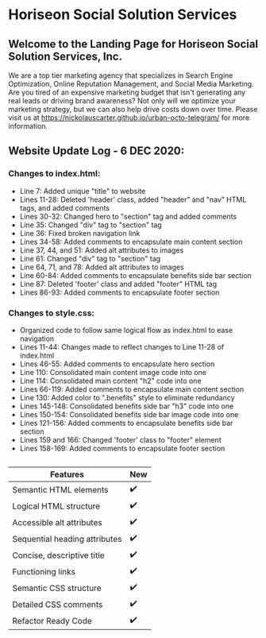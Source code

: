# Horiseon Social Solution Services

## Welcome to the Landing Page for Horiseon Social Solution Services, Inc.

We are a top tier marketing agency that specializes in Search Engine Optimization, Online Reputation Management, and Social Media Marketing. Are you tired of an expensive marketing budget that isn't generating any real leads or driving brand awareness? Not only will we optimize your marketing strategy, but we can also help drive costs down over time. Please visit us at https://nickolauscarter.github.io/urban-octo-telegram/ for more information.

## Website Update Log - 6 DEC 2020:

### Changes to index.html:

- Line 7: Added unique "title" to website
- Lines 11-28: Deleted 'header' class, added "header" and "nav" HTML tags, and added comments
- Lines 30-32: Changed hero to "section" tag and added comments
- Line 35: Changed "div" tag to "section" tag
- Line 36: Fixed broken navigation link
- Lines 34-58: Added comments to encapsulate main content section
- Line 37, 44, and 51: Added alt attributes to images
- Line 61: Changed "div" tag to "section" tag
- Line 64, 71, and 78: Added alt attributes to images
- Line 60-84: Added comments to encapsulate benefits side bar section
- Line 87: Deleted 'footer' class and added "footer" HTML tag
- Lines 86-93: Added comments to encapsulate footer section

### Changes to style.css:

- Organized code to follow same logical flow as index.html to ease navigation
- Lines 11-44: Changes made to reflect changes to Line 11-28 of index.html
- Lines 46-55: Added comments to encapsulate hero section
- Line 110: Consolidated main content image code into one
- Line 114: Consolidated main content "h2" code into one
- Lines 66-119: Added comments to encapsulate main content section
- Line 130: Added color to ".benefits" style to eliminate redundancy
- Lines 145-148: Consolidated benefits side bar "h3" code into one
- Lines 150-154: Consolidated benefits side bar image code into one
- Lines 121-156: Added comments to encapsulate benefits side bar section
- Lines 159 and 166: Changed 'footer' class to "footer" element
- Lines 158-169: Added comments to encapsulate footer section

##

| Features                      | New |
| ----------------------------- | --- |
| Semantic HTML elements        | ✔️  |
| Logical HTML structure        | ✔️  |
| Accessible alt attributes     | ✔️  |
| Sequential heading attributes | ✔️  |
| Concise, descriptive title    | ✔️  |
| Functioning links             | ✔️  |
| Semantic CSS structure        | ✔️  |
| Detailed CSS comments         | ✔️  |
| Refactor Ready Code           | ✔️  |
